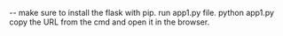-- make sure to install the flask with pip. 
run app1.py file. 
python app1.py
copy the URL from the cmd and open it in the browser.
